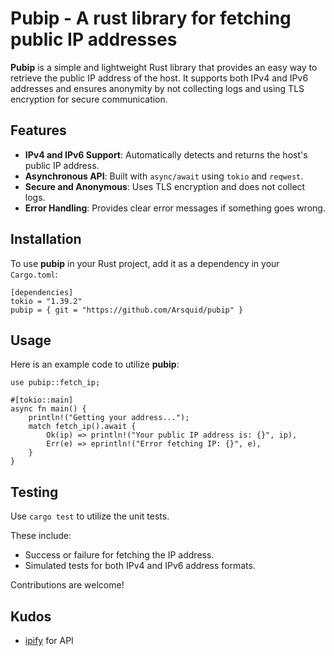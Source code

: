 # Pubip - A rust library for fetching public IP addresses

**Pubip** is a simple and lightweight Rust library that provides an easy way to retrieve the public IP address of the host. It supports both IPv4 and IPv6 addresses and ensures anonymity by not collecting logs and using TLS encryption for secure communication.

## Features

- **IPv4 and IPv6 Support**: Automatically detects and returns the host's public IP address.
- **Asynchronous API**: Built with `async/await` using `tokio` and `reqwest`.
- **Secure and Anonymous**: Uses TLS encryption and does not collect logs.
- **Error Handling**: Provides clear error messages if something goes wrong.

## Installation

To use **pubip** in your Rust project, add it as a dependency in your `Cargo.toml`:

```
[dependencies]
tokio = "1.39.2"
pubip = { git = "https://github.com/Arsquid/pubip" }
```

## Usage

Here is an example code to utilize **pubip**:

```
use pubip::fetch_ip;

#[tokio::main]
async fn main() {
    println!("Getting your address...");
    match fetch_ip().await {
        Ok(ip) => println!("Your public IP address is: {}", ip),
        Err(e) => eprintln!("Error fetching IP: {}", e),
    }
}
```

## Testing

Use `cargo test` to utilize the unit tests.

These include:
- Success or failure for fetching the IP address.
- Simulated tests for both IPv4 and IPv6 address formats.


Contributions are welcome!

## Kudos

- [ipify](https://ipify.org/) for API
